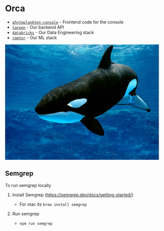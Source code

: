 # Orca

- [`phytoplankton-console`](https://github.com/flagright/orca/tree/main/phytoplankton-console) - Frontend code for the console
- [`tarpon`](https://github.com/flagright/orca/tree/main/tarpon) - Our backend API
- [`databricks`](https://github.com/flagright/orca/tree/main/databricks) - Our Data Engineering stack
- [`raptor`](https://github.com/flagright/orca/tree/main/raptor) - Our ML stack

![orca](/resources/orca.jpeg)

## Semgrep

To run semgrep locally

1. Install Semgrep (https://semgrep.dev/docs/getting-started/)

   - For mac its `brew install semgrep`

2. Run semgrep
   - `npm run semgrep`
